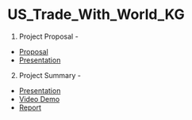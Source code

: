# US_Trade_With_World_KG

1. Project Proposal - 
* [Proposal](https://github.com/TEJASBHARAMBE17/US_Trade_With_World_KG/blob/main/Project%20Proposal.pdf)
* [Presentation](https://github.com/TEJASBHARAMBE17/US_Trade_With_World_KG/blob/main/Proposal_International_Trade_KG.pptx)

2. Project Summary -
* [Presentation](https://github.com/TEJASBHARAMBE17/US_Trade_With_World_KG/blob/main/Project_Summary_International_Trade.pptx)
* [Video Demo](https://github.com/TEJASBHARAMBE17/US_Trade_With_World_KG/blob/main/International_World_Trade_Webapp.mp4)
* [Report](https://github.com/TEJASBHARAMBE17/US_Trade_With_World_KG/blob/main/DSCI%20558%20Project%20Report.pdf)
